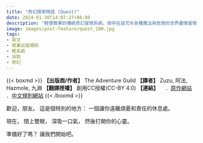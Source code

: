 ```yaml
---
title: "奇幻探索物語 (Quest)"
date: 2024-01-30T14:07:27+08:00
description: "輕便簡單的傳統奇幻冒險系統，徜徉在這充斥各種魔法與危險的世界盡情冒險，你可以成為任何你想成為的人物！適合新手！"
image: images/post-feature/quest_200.jpg
tags:
- 英文
- 商業出版規則
- 輕系統
- 派對
- 奇幻
---
```

{{< boxmd >}}
**【出版商/作者】** The Adventure Guild
**【譯者】** Zuzu, 阿法, Hazmole, 九淵
**【翻譯授權】** 創用CC授權(CC-BY 4.0)
**【連結】**
　．[原作網站](https://www.adventure.game/)
　．[中文規則網站](https://hazmole.github.io/quest-zh-release/)
{{< /boxmd >}}

歡迎，朋友。
這是個特別的地方：
一個讓你遠離煩憂和責任的休息處。

現在，
閉上雙眼，
深吸一口氣，
然後打開你的心靈。

準備好了嗎？
讓我們開始吧。